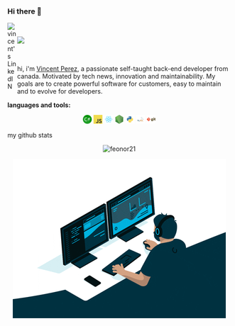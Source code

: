 ### Hi there 👋

<a href="https://www.linkedin.com/in/vincentperezca//">
  <img align="left" alt="vincent's LinkedIN" width="22px" src="https://raw.githubusercontent.com/peterthehan/peterthehan/master/assets/linkedin.svg" />
</a>
<br />

![](https://visitor-badge.glitch.me/badge?page_id=feonor21.feonor21)

<br />

hi, i'm [Vincent Perez](http://vincentperez.ca/), a passionate self-taught back-end developer from canada.
Motivated by tech news, innovation and maintainability. My goals are to create powerful software for customers, easy to maintain and to evolve for developers.

**languages and tools:**

<p align="center">
<code><img height="20" src="https://raw.githubusercontent.com/github/explore/80688e429a7d4ef2fca1e82350fe8e3517d3494d/topics/csharp/csharp.png"></code>
<code><img height="20" src="https://raw.githubusercontent.com/github/explore/80688e429a7d4ef2fca1e82350fe8e3517d3494d/topics/javascript/javascript.png"></code>
<code><img height="20" src="https://raw.githubusercontent.com/github/explore/80688e429a7d4ef2fca1e82350fe8e3517d3494d/topics/react/react.png"></code>
<code><img height="20" src="https://raw.githubusercontent.com/github/explore/80688e429a7d4ef2fca1e82350fe8e3517d3494d/topics/nodejs/nodejs.png"></code>
<code><img height="20" src="https://raw.githubusercontent.com/github/explore/80688e429a7d4ef2fca1e82350fe8e3517d3494d/topics/python/python.png"></code>
<code><img height="20" src="https://raw.githubusercontent.com/github/explore/80688e429a7d4ef2fca1e82350fe8e3517d3494d/topics/mysql/mysql.png"></code>
<code><img height="20" src="https://raw.githubusercontent.com/github/explore/80688e429a7d4ef2fca1e82350fe8e3517d3494d/topics/git/git.png"></code>
</p>

my github stats

<p align="center"> <img src="https://github-readme-stats.vercel.app/api?username=feonor21&show_icons=true&theme=gotham" alt="feonor21" /></p>

<p align="center"> <img src="https://github.com/feonor21/feonor21/blob/main/dev.gif?raw=true" width="480" height="360" /></p>
